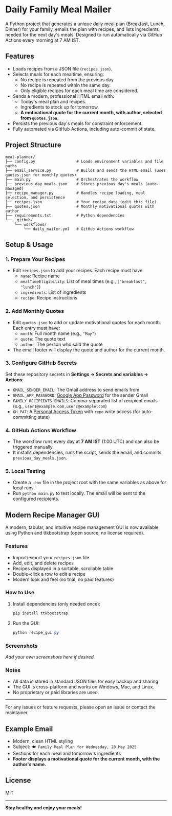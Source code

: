 # Daily Family Meal Mailer

A Python project that generates a unique daily meal plan (Breakfast, Lunch, Dinner) for your family, emails the plan with recipes, and lists ingredients needed for the next day's meals. Designed to run automatically via GitHub Actions every morning at 7 AM IST.

## Features
- Loads recipes from a JSON file (`recipes.json`).
- Selects meals for each mealtime, ensuring:
  - No recipe is repeated from the previous day.
  - No recipe is repeated within the same day.
  - Only eligible recipes for each meal time are considered.
- Sends a modern, professional HTML email with:
  - Today's meal plan and recipes.
  - Ingredients to stock up for tomorrow.
  - **A motivational quote for the current month, with author, selected from `quotes.json`.**
- Persists the previous day's meals for constraint enforcement.
- Fully automated via GitHub Actions, including auto-commit of state.

## Project Structure
```
meal-planner/
├── config.py                  # Loads environment variables and file paths
├── email_service.py           # Builds and sends the HTML email (uses quotes.json for monthly quotes)
├── main.py                    # Orchestrates the workflow
├── previous_day_meals.json    # Stores previous day's meals (auto-managed)
├── recipe_manager.py          # Handles recipe loading, meal selection, and persistence
├── recipes.json               # Your recipe data (edit this file)
├── quotes.json                # Monthly motivational quotes with author
├── requirements.txt           # Python dependencies
└── .github/
    └── workflows/
        └── daily_mailer.yml   # GitHub Actions workflow
```

## Setup & Usage

### 1. Prepare Your Recipes
- Edit `recipes.json` to add your recipes. Each recipe must have:
  - `name`: Recipe name
  - `mealTimeEligibility`: List of meal times (e.g., `["breakfast", "lunch"]`)
  - `ingredients`: List of ingredients
  - `recipe`: Recipe instructions

### 2. Add Monthly Quotes
- Edit `quotes.json` to add or update motivational quotes for each month. Each entry must have:
  - `month`: Full month name (e.g., `"May"`)
  - `quote`: The quote text
  - `author`: The person who said the quote
- The email footer will display the quote and author for the current month.

### 3. Configure GitHub Secrets
Set these repository secrets in **Settings → Secrets and variables → Actions**:
- `GMAIL_SENDER_EMAIL`: The Gmail address to send emails from
- `GMAIL_APP_PASSWORD`: [Google App Password](https://support.google.com/accounts/answer/185833?hl=en) for the sender Gmail
- `FAMILY_RECIPIENTS_EMAILS`: Comma-separated list of recipient emails (e.g., `user1@example.com,user2@example.com`)
- `GH_PAT`: A [Personal Access Token](https://github.com/settings/tokens) with `repo` write access (for auto-committing state)

### 4. GitHub Actions Workflow
- The workflow runs every day at **7 AM IST** (1:00 UTC) and can also be triggered manually.
- It installs dependencies, runs the script, sends the email, and commits `previous_day_meals.json`.

### 5. Local Testing
- Create a `.env` file in the project root with the same variables as above for local runs.
- Run `python main.py` to test locally. The email will be sent to the configured recipients.

## Modern Recipe Manager GUI

A modern, tabular, and intuitive recipe management GUI is now available using Python and ttkbootstrap (open source, no license required).

### Features
- Import/export your `recipes.json` file
- Add, edit, and delete recipes
- Recipes displayed in a sortable, scrollable table
- Double-click a row to edit a recipe
- Modern look and feel (no trial, no paid features)

### How to Use
1. Install dependencies (only needed once):
   ```powershell
   pip install ttkbootstrap
   ```
2. Run the GUI:
   ```powershell
   python recipe_gui.py
   ```

### Screenshots
*Add your own screenshots here if desired.*

### Notes
- All data is stored in standard JSON files for easy backup and sharing.
- The GUI is cross-platform and works on Windows, Mac, and Linux.
- No proprietary or paid libraries are used.

---

For any issues or feature requests, please open an issue or contact the maintainer.

## Example Email
- Modern, clean HTML styling
- Subject: `🍽️ Family Meal Plan for Wednesday, 28 May 2025`
- Sections for each meal and tomorrow's ingredients
- **Footer displays a motivational quote for the current month, with the author's name.**

## License
MIT

---
**Stay healthy and enjoy your meals!**